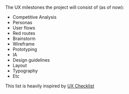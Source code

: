 The UX milestones the project will consist of (as of now):
 - Competitive Analysis
 - Personas
 - User flows
 - Red routes
 - Brainstorm
 - Wireframe
 - Prototyping
 - IA
 - Design guidelines
 - Layout
 - Typography
 - Etc

This list is heavily inspired by [UX Checklist](https://uxchecklist.github.io/)